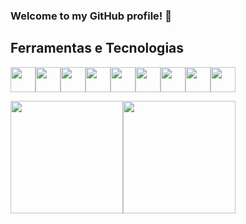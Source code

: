 ### Welcome to my GitHub profile! 👋
## Ferramentas e Tecnologias
<img loading="lazy" src="https://cdn.jsdelivr.net/gh/devicons/devicon/icons/git/git-original.svg" width="40" height="40"/><img loading="lazy" src="https://cdn.jsdelivr.net/gh/devicons/devicon/icons/python/python-original.svg" width="40" height="40"/><img loading="lazy" src="https://cdn.jsdelivr.net/gh/devicons/devicon/icons/java/java-original.svg" width="40" height="40"/><img loading="lazy" src="https://cdn.jsdelivr.net/gh/devicons/devicon/icons/linux/linux-original.svg" width="40" height="40"/><img loading="lazy" src="https://cdn.jsdelivr.net/gh/devicons/devicon/icons/csharp/csharp-original.svg" width="40" height="40"/><img loading="lazy" src="https://cdn.jsdelivr.net/gh/devicons/devicon/icons/javascript/javascript-original.svg" width="40" height="40"/><img loading="lazy" src="https://cdn.jsdelivr.net/gh/devicons/devicon/icons/typescript/typescript-original.svg" width="40" height="40"/><img loading="lazy" src="https://cdn.jsdelivr.net/gh/devicons/devicon/icons/react/react-original.svg" width="40" height="40"/><img loading="lazy" src="https://cdn.jsdelivr.net/gh/devicons/devicon/icons/rust/rust-plain.svg" width="40" height="40"/> 
<div>
<a href="https://github.com/bottinolucas">
<img loading="lazy" height="180em" src="https://github-readme-stats.vercel.app/api/top-langs/?username=bottinolucas&layout=compact&langs_count=7&theme=dracula"/><img loading="lazy" height="180em" src="https://github-readme-stats.vercel.app/api?username=bottinolucas&show_icons=true&theme=dracula&include_all_commits=true&count_private=true"/>
</div>
<!--
**bottinolucas/bottinolucas** is a ✨ _special_ ✨ repository because its `README.md` (this file) appears on your GitHub profile.

Here are some ideas to get you started:

- 🔭 I’m currently working on ...
- 🌱 I’m currently learning ...
- 👯 I’m looking to collaborate on ...
- 🤔 I’m looking for help with ...
- 💬 Ask me about ...
- 📫 How to reach me: ...
- 😄 Pronouns: ...
- ⚡ Fun fact: ...
-->
